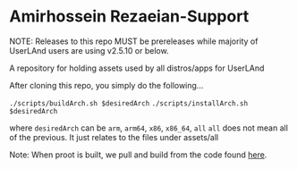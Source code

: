 # Amirhossein Rezaeian-Support

NOTE: Releases to this repo MUST be prereleases while majority of UserLAnd users are using v2.5.10 or below.

A repository for holding assets used by all distros/apps for UserLAnd

After cloning this repo, you simply do the following...

`./scripts/buildArch.sh $desiredArch` 
`./scripts/installArch.sh $desiredArch`

where `desiredArch` can be `arm`, `arm64`, `x86`, `x86_64`, `all`
`all` does not mean all of the previous.  It just relates to the files under assets/all

Note: When proot is built, we pull and build from the code found [here](https://github.com/Amirhossein-rezaeian/proot).
